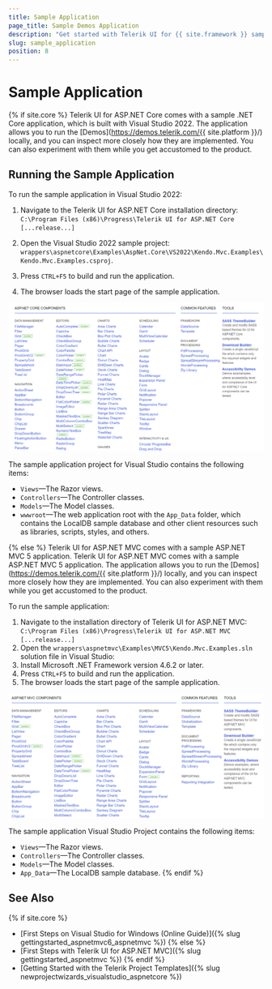 ```yaml
---
title: Sample Application
page_title: Sample Demos Application
description: "Get started with Telerik UI for {{ site.framework }} sample demos application and learn how to run the demos locally."
slug: sample_application
position: 8
---
```


# Sample Application

{% if site.core %}
Telerik UI for ASP.NET Core comes with a sample .NET Core application, which is built with Visual Studio 2022. The application allows you to run the [Demos](https://demos.telerik.com/{{ site.platform }}/) locally, and you can inspect more closely how they are implemented. You can also experiment with them while you get accustomed to the product.

## Running the Sample Application
To run the sample application in Visual Studio 2022:

1. Navigate to the Telerik UI for ASP.NET Core installation directory: `C:\Program Files (x86)\Progress\Telerik UI for ASP.NET Core [...release...]`

1. Open the Visual Studio 2022 sample project: `wrappers\aspnetcore\Examples\AspNet.Core\VS2022\Kendo.Mvc.Examples\Kendo.Mvc.Examples.csproj`.

1. Press `CTRL+F5` to build and run the application.
1. The browser loads the start page of the sample application.

![Start page shown in the browser](images/sample-demos-app-components-core.png)

The sample application project for Visual Studio contains the following items:

* `Views`&mdash;The Razor views.
* `Controllers`&mdash;The Controller classes.
* `Models`&mdash;The Model classes.
* `wwwroot`&mdash;The web application root with the `App_Data` folder, which contains the LocalDB sample database and other client resources such as libraries, scripts, styles, and others.

{% else %}
Telerik UI for ASP.NET MVC comes with a sample ASP.NET MVC 5 application. Telerik UI for ASP.NET MVC comes with a sample ASP.NET MVC 5 application. The application allows you to run the [Demos](https://demos.telerik.com/{{ site.platform }}/) locally, and you can inspect more closely how they are implemented. You can also experiment with them while you get accustomed to the product.

To run the sample application:

1. Navigate to the installation directory of Telerik UI for ASP.NET MVC: `C:\Program Files (x86)\Progress\Telerik UI for ASP.NET MVC [...release...]`
1. Open the `wrappers\aspnetmvc\Examples\MVC5\Kendo.Mvc.Examples.sln` solution file in Visual Studio:
1. Install Microsoft .NET Framework version 4.6.2 or later.
1. Press `CTRL+F5` to build and run the application.
1. The browser loads the start page of the sample application.

![Start page shown in the browser](images/sample-demos-app-components-mvc.png)

The sample application Visual Studio Project contains the following items:

* `Views`&mdash;The Razor views.
* `Controllers`&mdash;The Controller classes.
* `Models`&mdash;The Model classes.
* `App_Data`&mdash;The LocalDB sample database.
{% endif %}

## See Also

{% if site.core %}
* [First Steps on Visual Studio for Windows (Online Guide)]({% slug gettingstarted_aspnetmvc6_aspnetmvc %})
{% else %}
* [First Steps with Telerik UI for ASP.NET MVC]({% slug gettingstarted_aspnetmvc %})
{% endif %}
* [Getting Started with the Telerik Project Templates]({% slug newprojectwizards_visualstudio_aspnetcore %})

